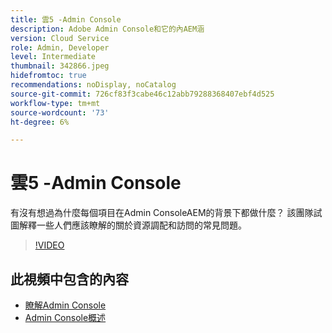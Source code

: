```yaml
---
title: 雲5 -Admin Console
description: Adobe Admin Console和它的內AEM涵
version: Cloud Service
role: Admin, Developer
level: Intermediate
thumbnail: 342866.jpeg
hidefromtoc: true
recommendations: noDisplay, noCatalog
source-git-commit: 726cf83f3cabe46c12abb79288368407ebf4d525
workflow-type: tm+mt
source-wordcount: '73'
ht-degree: 6%

---
```


# 雲5 -Admin Console

有沒有想過為什麼每個項目在Admin ConsoleAEM的背景下都做什麼？ 該團隊試圖解釋一些人們應該瞭解的關於資源調配和訪問的常見問題。

>[!VIDEO](https://video.tv.adobe.com/v/342866)

## 此視頻中包含的內容

+ [瞭解Admin Console](https://experienceleague.adobe.com/docs/experience-manager-cloud-service/content/onboarding/onboarding-concepts/admin-console.html)
+ [Admin Console概述](https://helpx.adobe.com/enterprise/using/admin-console.html)
